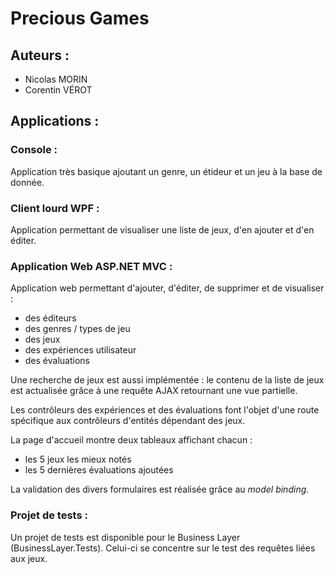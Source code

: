 ﻿# Precious Games

## Auteurs :
- Nicolas MORIN
- Corentin VÉROT

## Applications :

### Console :

Application très basique ajoutant un genre, un étideur et un jeu à la base de donnée.

### Client lourd WPF : 

Application permettant de visualiser une liste de jeux, d'en ajouter et d'en éditer.

### Application Web ASP.NET MVC :

Application web permettant d'ajouter, d'éditer, de supprimer et de visualiser :
- des éditeurs
- des genres / types de jeu
- des jeux
- des expériences utilisateur
- des évaluations

Une recherche de jeux est aussi implémentée : le contenu de la liste de jeux est actualisée grâce 
à une requête AJAX retournant une vue partielle.

Les contrôleurs des expériences et des évaluations font l'objet d'une route spécifique aux contrôleurs d'entités dépendant des jeux.

La page d'accueil montre deux tableaux affichant chacun :
- les 5 jeux les mieux notés
- les 5 dernières évaluations ajoutées

La validation des divers formulaires est réalisée grâce au *model binding*.

### Projet de tests : 
Un projet de tests est disponible pour le Business Layer (BusinessLayer.Tests). 
Celui-ci se concentre sur le test des requêtes liées aux jeux.